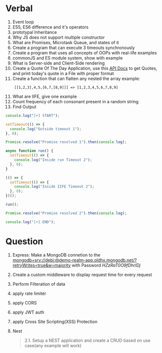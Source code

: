 # Verbal

1. Event loop
2. ES5, ES6 difference and it's operators
3. prototypal Inheritance
4. Why JS does not support multiple constructor
5. What are Promises, Microtask Queue, and states of it
6. Create a program that can execute 3 timeouts synchronously
7. Create a program that uses all concepts of OOPs with real-life examples
8. commonJS and ES module system, show with example
9. What is Server-side and Client-Side rendering
10. Create a Quote Of The Day Application, use this [API Docs](https://quotes.rest) to get Quotes, and print today's quote in a File with proper format
11. Create a function that can flatten any nested the array
    example:

```
    [[1,2,3],4,5,[6,7,[8,9]]] => [1,2,3,4,5,6,7,8,9]
```

11. What are IIFE, give one example
12. Count frequency of each consonant present in a random string
13. Find Output

```js
console.log("[+] START");

setTimeout(() => {
  console.log("Outside timeout 1");
}, 0);

Promise.resolve("Promise resolved 1").then(console.log);

async function run() {
  setTimeout(() => {
    console.log("Inside run Timeout 2");
  }, 0);
}

(() => {
  setTimeout(() => {
    console.log("Inside IIFE Timeout 2");
  }, 0);
})();

run();

Promise.resolve("Promise resolved 2").then(console.log);

console.log("[+] END");
```

# Question

1. Express: Make a MongoDB connetion to the [mongodb+srv://debi:<password>@demo-realm-app.oldhx.mongodb.net/?retryWrites=true&w=majority](mongodb+srv://debi:<password>@demo-realm-app.oldhx.mongodb.net/?retryWrites=true&w=majority) with Password _HZzRaT0O9fDhrIDj_

2. Create a custom middleware to display request time for every request
3. Perform Filteration of data
4. apply rate limiter
5. apply CORS
6. apply JWT auth
7. apply Cross Site Scripting(XSS) Protection

8. Nest
   > 2.1. Setup a NEST application and create a CRUD based on use case(any example will work)
